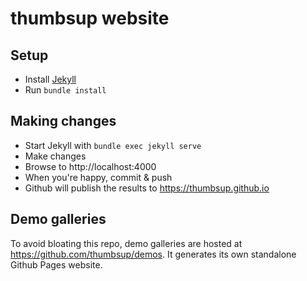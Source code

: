 # thumbsup website

## Setup

- Install [Jekyll](https://jekyllrb.com/)
- Run `bundle install`

## Making changes

- Start Jekyll with `bundle exec jekyll serve`
- Make changes
- Browse to http://localhost:4000
- When you're happy, commit &amp; push
- Github will publish the results to https://thumbsup.github.io

## Demo galleries

To avoid bloating this repo, demo galleries are hosted at https://github.com/thumbsup/demos.
It generates its own standalone Github Pages website.
